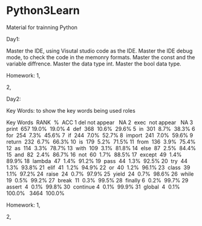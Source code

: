 # Python3Learn
Material for trainning Python

Day1:

Master the IDE, using Visutal studio code as the IDE.
Master the IDE debug mode, to check the code in the memonry formats.
Master the const and the variable diffrence.
Master the data type int.
Master the bool data type.

Homework:
1,

2, 

Day2: 

Key Words: to show the key words being used roles

 Key    Words   RANK     %      ACC
 1      del     not appear      NA
 2      exec    not appear      NA
 3      print   657     19.0%   19.0%
 4      def     368     10.6%   29.6%
 5      in      301     8.7%    38.3%
 6      for     254     7.3%    45.6%
 7      if      244     7.0%    52.7%
 8      import  241     7.0%    59.6%
 9      return  232     6.7%    66.3%
 10     is      179     5.2%    71.5%
 11     from    136     3.9%    75.4%
 12     as      114     3.3%    78.7%
 13     with    109     3.1%    81.8%
 14     else    87      2.5%    84.4%
 15     and     82      2.4%    86.7%
 16     not     60      1.7%    88.5%
 17     except  49      1.4%    89.9%
 18     lambda  47      1.4%    91.2%
 19     pass    44      1.3%    92.5%
 20     try     44      1.3%    93.8%
 21     elif    41      1.2%    94.9%
 22     or      40      1.2%    96.1%
 23     class   39      1.1%    97.2%
 24     raise   24      0.7%    97.9%
 25     yield   24      0.7%    98.6%
 26     while   19      0.5%    99.2%
 27     break   11      0.3%    99.5%
 28     finally 6       0.2%    99.7%
 29     assert  4       0.1%    99.8%
 30     continue 4      0.1%    99.9%
 31     global   4      0.1%    100.0%  
                3464    100.0% 

Homework:
1,

2,

